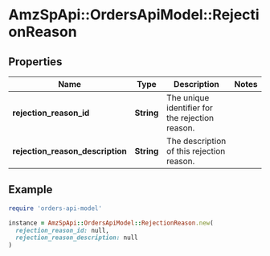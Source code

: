 # AmzSpApi::OrdersApiModel::RejectionReason

## Properties

| Name | Type | Description | Notes |
| ---- | ---- | ----------- | ----- |
| **rejection_reason_id** | **String** | The unique identifier for the rejection reason. |  |
| **rejection_reason_description** | **String** | The description of this rejection reason. |  |

## Example

```ruby
require 'orders-api-model'

instance = AmzSpApi::OrdersApiModel::RejectionReason.new(
  rejection_reason_id: null,
  rejection_reason_description: null
)
```

